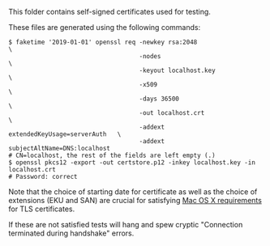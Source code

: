This folder contains self-signed certificates used for testing.

These files are generated using the following commands:

```
$ faketime '2019-01-01' openssl req -newkey rsa:2048                      \
                                    -nodes                                \
                                    -keyout localhost.key                 \
                                    -x509                                 \
                                    -days 36500                           \
                                    -out localhost.crt                    \
                                    -addext extendedKeyUsage=serverAuth   \
                                    -addext subjectAltName=DNS:localhost
# CN=localhost, the rest of the fields are left empty (.)
$ openssl pkcs12 -export -out certstore.p12 -inkey localhost.key -in localhost.crt
# Password: correct
```

Note that the choice of starting date for certificate as well as the choice
of extensions (EKU and SAN) are crucial for satisfying
[Mac OS X requirements](https://support.apple.com/en-us/HT210176) for TLS
certificates.

If these are not satisfied tests will hang and spew cryptic "Connection
terminated during handshake" errors.
